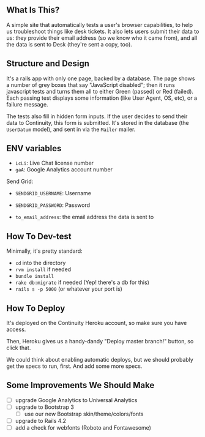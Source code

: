 ## What Is This?

A simple site that automatically tests a user's browser capabilities, to help
us troubleshoot things like desk tickets. It also lets users submit their data
to us: they provide their email address (so we know who it came from), and all
the data is sent to Desk (they're sent a copy, too).

## Structure and Design

It's a rails app with only one page, backed by a database. The page shows a
number of grey boxes that say "JavaScript disabled"; then it runs javascript
tests and turns them all to either Green (passed) or Red (failed). Each passing
test displays some information (like User Agent, OS, etc), or a failure message.

The tests also fill in hidden form inputs. If the user decides to send their
data to Continuity, this form is submitted. It's stored in the database (the
`UserDatum` model), and sent in via the `Mailer` mailer.

## ENV variables

* `LcLi`: Live Chat license number
* `gaA`: Google Analytics account number

Send Grid:
* `SENDGRID_USERNAME`: Username
* `SENDGRID_PASSWORD`: Password

* `to_email_address`: the email address the data is sent to

## How To Dev-test

Minimally, it's pretty standard:

* `cd` into the directory
* `rvm install` if needed
* `bundle install`
* `rake db:migrate` if needed (Yep! there's a db for this)
* `rails s -p 5000` (or whatever your port is)

## How To Deploy

It's deployed on the Continuity Heroku account, so make sure you have access.

Then, Heroku gives us a handy-dandy "Deploy master branch!" button, so click
that.

We could think about enabling automatic deploys, but we should probably get the
specs to run, first. And add some more specs.

## Some Improvements We Should Make

* [ ] upgrade Google Analytics to Universal Analytics
* [ ] upgrade to Bootstrap 3
  * [ ] use our new Bootstrap skin/theme/colors/fonts
* [ ] upgrade to Rails 4.2
* [ ] add a check for webfonts (Roboto and Fontawesome)
